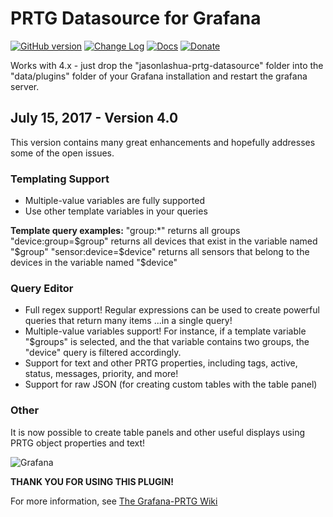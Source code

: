# PRTG Datasource for Grafana

[![GitHub version](https://badge.fury.io/gh/neuralfraud%2Fgrafana-prtg.svg)](https://badge.fury.io/gh/neuralfraud%2Fgrafana-prtg)
[![Change Log](https://img.shields.io/badge/change-log-blue.svg?style=flat)](https://github.com/neuralfraud/grafana-prtg/blob/master/CHANGELOG.md)
[![Docs](https://img.shields.io/badge/docs-latest-red.svg?style=flat)](https://github.com/neuralfraud/grafana-prtg/wiki)
[![Donate](https://img.shields.io/badge/donate-paypal-2c9eda.svg?style=flat&colorA=0b3684)](https://paypal.me/jaylashua/10)

Works with 4.x - just drop the "jasonlashua-prtg-datasource" folder into the "data/plugins" folder of your Grafana installation and restart the grafana server.

## July 15, 2017 - Version 4.0

This version contains many great enhancements and hopefully addresses some of the open issues.

### Templating Support

* Multiple-value variables are fully supported
* Use other template variables in your queries

**Template query examples:**
"group:*" returns all groups
"device:group=$group" returns all devices that exist in the variable named "$group"
"sensor:device=$device" returns all sensors that belong to the devices in the variable named "$device"

### Query Editor

* Full regex support! Regular expressions can be used to create powerful queries that return many items ...in a single query!
* Multiple-value variables support! For instance, if a template variable "$groups" is selected, and the that variable contains two groups, the "device" query is filtered accordingly.
* Support for text and other PRTG properties, including tags, active, status, messages, priority, and more!
* Support for raw JSON (for creating custom tables with the table panel)

### Other

It is now possible to create table panels and other useful displays using PRTG object properties and text!

![Grafana](https://neuralfraud.github.io/textPropertyDash.png)

**THANK YOU FOR USING THIS PLUGIN!**

For more information, see [The Grafana-PRTG Wiki](https://github.com/neuralfraud/grafana-prtg/wiki)